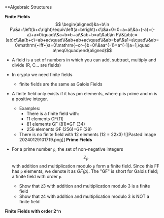 **Algebraic Structures

**Finite Fields**
$$ \begin{aligned}&a+b\in F\\&a+\left(b+c\right)\equiv\left(a+b\right)+c\\&a+0=0+a=a\\&a+(-a)=(-a)+a=0\quad\\&a+b=b+a\\&ab+b=a\\&ab\in F\\&(ab)c=(ab)c\\&a(b+c)=ab+ac\quad\\&ab+ab+ac\quad\\&ab=ba\\&a1=a\quad\\&ab=0\mathrm{~iff~}a=0\mathrm{~or~}b=0\\&aa^{-1}=a^{-1}a=1,\quad a\neq0\quad\end{aligned}$$
- A field is a set of numbers in which you can add, subtract, multiply and divide (R, C... are fields)
- In crypto we need finite fields
	- finite fields are the same as Galois Fields

- A finite field only exists if it has pm elements, where p is prime and m is a positive integer.
	- Examples:
		- There is a finite field with:
		- 11 elements GF(11)
		- 81 elements GF (81)=GF (34)
		- 256 elements GF (256)=GF (28)
	- There is no finite field with 12 elements (12 = 22x3)
![[Pasted image 20240129101719.png]]
**Prime Fields**
- For a prime number `p`, the set of non-negative integers $$ \mathbb{Z}_p$$ with addition and multiplication modulo `p` form a finite field. Since this FF has `p` elements, we denote it as *GF(p)*. The "GF" is short for Galois field; a finite field with order `p`.
	- Show that `Z`3 with addition and multiplication modulo 3 is a finite field
	- Show that `Z`4 with addition and multiplication modulo 3 is NOT a finite field

**Finite Fields with order 2^n**
